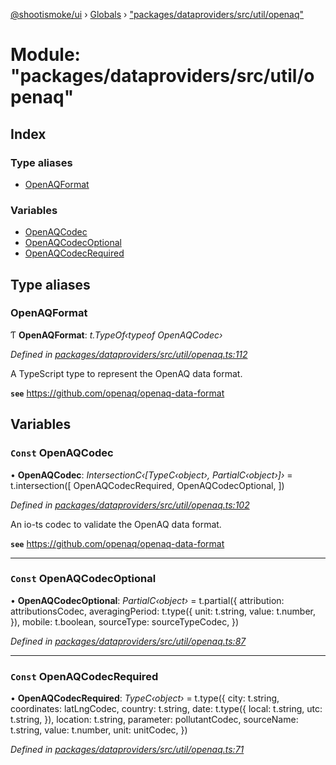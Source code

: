 [@shootismoke/ui](../README.md) › [Globals](../globals.md) › ["packages/dataproviders/src/util/openaq"](_packages_dataproviders_src_util_openaq_.md)

# Module: "packages/dataproviders/src/util/openaq"

## Index

### Type aliases

* [OpenAQFormat](_packages_dataproviders_src_util_openaq_.md#openaqformat)

### Variables

* [OpenAQCodec](_packages_dataproviders_src_util_openaq_.md#const-openaqcodec)
* [OpenAQCodecOptional](_packages_dataproviders_src_util_openaq_.md#const-openaqcodecoptional)
* [OpenAQCodecRequired](_packages_dataproviders_src_util_openaq_.md#const-openaqcodecrequired)

## Type aliases

###  OpenAQFormat

Ƭ **OpenAQFormat**: *t.TypeOf‹typeof OpenAQCodec›*

*Defined in [packages/dataproviders/src/util/openaq.ts:112](https://github.com/shootismoke/common/blob/72777b1/packages/dataproviders/src/util/openaq.ts#L112)*

A TypeScript type to represent the OpenAQ data format.

**`see`** https://github.com/openaq/openaq-data-format

## Variables

### `Const` OpenAQCodec

• **OpenAQCodec**: *IntersectionC‹[TypeC‹object›, PartialC‹object›]›* = t.intersection([
	OpenAQCodecRequired,
	OpenAQCodecOptional,
])

*Defined in [packages/dataproviders/src/util/openaq.ts:102](https://github.com/shootismoke/common/blob/72777b1/packages/dataproviders/src/util/openaq.ts#L102)*

An io-ts codec to validate the OpenAQ data format.

**`see`** https://github.com/openaq/openaq-data-format

___

### `Const` OpenAQCodecOptional

• **OpenAQCodecOptional**: *PartialC‹object›* = t.partial({
	attribution: attributionsCodec,
	averagingPeriod: t.type({
		unit: t.string,
		value: t.number,
	}),
	mobile: t.boolean,
	sourceType: sourceTypeCodec,
})

*Defined in [packages/dataproviders/src/util/openaq.ts:87](https://github.com/shootismoke/common/blob/72777b1/packages/dataproviders/src/util/openaq.ts#L87)*

___

### `Const` OpenAQCodecRequired

• **OpenAQCodecRequired**: *TypeC‹object›* = t.type({
	city: t.string,
	coordinates: latLngCodec,
	country: t.string,
	date: t.type({
		local: t.string,
		utc: t.string,
	}),
	location: t.string,
	parameter: pollutantCodec,
	sourceName: t.string,
	value: t.number,
	unit: unitCodec,
})

*Defined in [packages/dataproviders/src/util/openaq.ts:71](https://github.com/shootismoke/common/blob/72777b1/packages/dataproviders/src/util/openaq.ts#L71)*
